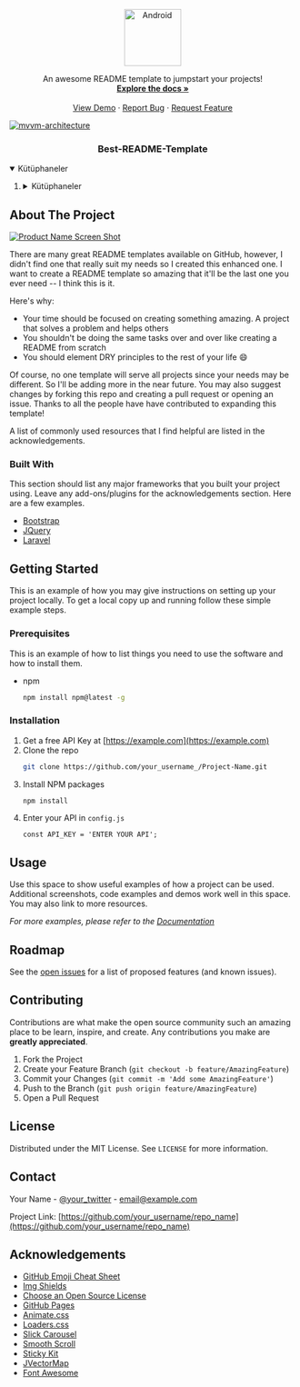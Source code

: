 <!--
*** Bu dökümantasyon MOBILION için hazırlanmıştır.
*** doc version: 1.0.0
*** author @gorkem.kara @bugra.yetkin
*** Android DevOps Team
-->
<p align="center">
  <a href="https://github.com/othneildrew/Best-README-Template">
    <center><img src="https://upload.wikimedia.org/wikipedia/commons/thumb/8/82/Android_logo_2019.svg/1374px-Android_logo_2019.svg.png" width="100" height="100" alt="Android" align="center" style="display: block;margin: 0 auto;"></center>
  </a>
  <p align="center">
    An awesome README template to jumpstart your projects!
    <br />
    <a href="https://github.com/othneildrew/Best-README-Template"><strong>Explore the docs »</strong></a>
    <br />
    <br />
    <a href="https://github.com/othneildrew/Best-README-Template">View Demo</a>
    ·
    <a href="https://github.com/othneildrew/Best-README-Template/issues">Report Bug</a>
    ·
    <a href="https://github.com/othneildrew/Best-README-Template/issues">Request Feature</a>
  </p>
  <a href="https://github.com/othneildrew/Best-README-Template">
    <img src="https://developer.android.com/topic/libraries/architecture/images/final-architecture.png" alt="mvvm-architecture" >
  </a>

  <h3 align="center">Best-README-Template</h3>

  
</p>



<details open="close">
  <summary>Kütüphaneler</summary>
  <ol>
    <li>
      <details>
  <summary>Kütüphaneler</summary>
  <ol>
    <li>
      <a href="#kotlin">Kotlin</a>
      <ul>
        <li><a href="#kotlin-jdk8">Kotlin JDK8</a></li>
		<li><a href="#core-ktx">CoreKtx</a></li>
        <li><a href="#kotlin-dsl">Kotlin DSL</a></li>
      </ul>
    </li>
    <li>
      <a href="#ui-ux">UI / UX</a>
      <ul>
        <li><a href="#app-compat">AppCompat</a></li>
        <li><a href="#material">Material</a></li>
        <li><a href="#constraint-layout">ConstraintLayout</a></li>
        <li><a href="#swipe-refresh-layout">Swipe-Refresh-Layout</a></li>
        <li><a href="#recyclerView">RecyclerView</a></li>
        <li><a href="#fragment-ktx">FragmentKtx</a></li>
      </ul>
    </li>
    <li>
      <a href="#architecture-components">ARCHITECTURE COMPONENTS</a>
      <ul>
        <li><a href="#lifecycle-viewmodel-ktx">Lifecycle ViewModel Ktx</a></li>
        <li><a href="#lifecycle-viewmodel">Lifecycle ViewModel</a></li>
        <li><a href="#lifecycle-livedata-ktx">Lifecycle LiveData Ktx</a></li>
        <li><a href="#lifecycle-runtime-ktx">Lifecycle Runtime Ktx</a></li>
      </ul>
    </li>
    <li>
      <a href="#coroutines">COROUTINES</a>
      <ul>
        <li><a href="#coroutines-core">Coroutines Core</a></li>
        <li><a href="#coroutines-android">Coroutines Android</a></li>
      </ul>
    </li>
    <li>
      <a href="#work-manager">Work Manager</a>
    </li>
    <li>
      <a href="#network">Network</a>
      <ul>
        <li><a href="#retrofit">Retrofit</a></li>
        <li><a href="#retrofit-rxjava3">Retrofit RXJava3</a></li>
        <li><a href="#retrofit-converter-moshi">Retrofit Converter Moshi</a></li>
        <li><a href="#moshi">Moshi</a></li>
        <li><a href="#moshi-kotlin">Moshi Kotlin</a></li>
        <li><a href="#moshi-adapters">Moshi Adapters</a></li>
        <li><a href="#logging-interceptor">Logging Interceptor</a></li>
      </ul>
    </li>
    <li>
      <a href="#rx">RX</a>
      <ul>
        <li><a href="#rx-android">RXAndroid</a></li>
        <li><a href="#rx-java">RXJava</a></li>
        <li><a href="#rx-java3">Adapter RXJava3</a></li>
        <li><a href="#rx-kotlin">RXKotlin</a></li>
      </ul>
    </li>
    <li>
      <a href="#dagger-hilt">DAGGER HILT</a>
      <ul>
        <li><a href="#hilt-android">Hilt Android</a></li>
        <li><a href="#hilt-viewModel">Hilt ViewModel</a></li>
        <li><a href="#hilt-android-compiler">Hilt Android Compiler</a></li>
        <li><a href="#hilt-compile">Hilt Compile</a></li>
      </ul>
    </li>
    <li>
      <a href="#test-unit">TEST UNIT</a>
      <ul>
        <li> <a href="#junit4">JUNIT4</a></li>
        <li><a href="#test-runner">Test Runner</a></li>
        <li><a href="#espresso">Espresso</a></li>
      </ul>
    </li>
    <li>
      <a href="#other">OTHER</a>
      <ul>
        <li> <a href="#hawk">HAWK</a></li>
        <li><a href="#timber">Timber</a></li>
        <li><a href="#google-location">Google Location</a></li>
      </ul>
    </li>
  </ol>
</details>
    </li>
  </ol>
</details>




<!-- ABOUT THE PROJECT -->
## About The Project

[![Product Name Screen Shot][product-screenshot]](https://example.com)

There are many great README templates available on GitHub, however, I didn't find one that really suit my needs so I created this enhanced one. I want to create a README template so amazing that it'll be the last one you ever need -- I think this is it.

Here's why:
* Your time should be focused on creating something amazing. A project that solves a problem and helps others
* You shouldn't be doing the same tasks over and over like creating a README from scratch
* You should element DRY principles to the rest of your life :smile:

Of course, no one template will serve all projects since your needs may be different. So I'll be adding more in the near future. You may also suggest changes by forking this repo and creating a pull request or opening an issue. Thanks to all the people have have contributed to expanding this template!

A list of commonly used resources that I find helpful are listed in the acknowledgements.

### Built With

This section should list any major frameworks that you built your project using. Leave any add-ons/plugins for the acknowledgements section. Here are a few examples.
* [Bootstrap](https://getbootstrap.com)
* [JQuery](https://jquery.com)
* [Laravel](https://laravel.com)



<!-- GETTING STARTED -->
## Getting Started

This is an example of how you may give instructions on setting up your project locally.
To get a local copy up and running follow these simple example steps.

### Prerequisites

This is an example of how to list things you need to use the software and how to install them.
* npm
  ```sh
  npm install npm@latest -g
  ```

### Installation

1. Get a free API Key at [https://example.com](https://example.com)
2. Clone the repo
   ```sh
   git clone https://github.com/your_username_/Project-Name.git
   ```
3. Install NPM packages
   ```sh
   npm install
   ```
4. Enter your API in `config.js`
   ```JS
   const API_KEY = 'ENTER YOUR API';
   ```



<!-- USAGE EXAMPLES -->
## Usage

Use this space to show useful examples of how a project can be used. Additional screenshots, code examples and demos work well in this space. You may also link to more resources.

_For more examples, please refer to the [Documentation](https://example.com)_



<!-- ROADMAP -->
## Roadmap

See the [open issues](https://github.com/othneildrew/Best-README-Template/issues) for a list of proposed features (and known issues).



<!-- CONTRIBUTING -->
## Contributing

Contributions are what make the open source community such an amazing place to be learn, inspire, and create. Any contributions you make are **greatly appreciated**.

1. Fork the Project
2. Create your Feature Branch (`git checkout -b feature/AmazingFeature`)
3. Commit your Changes (`git commit -m 'Add some AmazingFeature'`)
4. Push to the Branch (`git push origin feature/AmazingFeature`)
5. Open a Pull Request



<!-- LICENSE -->
## License

Distributed under the MIT License. See `LICENSE` for more information.



<!-- CONTACT -->
## Contact

Your Name - [@your_twitter](https://twitter.com/your_username) - email@example.com

Project Link: [https://github.com/your_username/repo_name](https://github.com/your_username/repo_name)



<!-- ACKNOWLEDGEMENTS -->
## Acknowledgements
* [GitHub Emoji Cheat Sheet](https://www.webpagefx.com/tools/emoji-cheat-sheet)
* [Img Shields](https://shields.io)
* [Choose an Open Source License](https://choosealicense.com)
* [GitHub Pages](https://pages.github.com)
* [Animate.css](https://daneden.github.io/animate.css)
* [Loaders.css](https://connoratherton.com/loaders)
* [Slick Carousel](https://kenwheeler.github.io/slick)
* [Smooth Scroll](https://github.com/cferdinandi/smooth-scroll)
* [Sticky Kit](http://leafo.net/sticky-kit)
* [JVectorMap](http://jvectormap.com)
* [Font Awesome](https://fontawesome.com)



[product-screenshot]: images/screenshot.png
